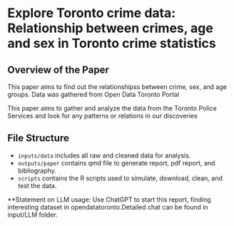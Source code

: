 # Explore Toronto crime data: Relationship between crimes, age and sex in Toronto crime statistics

## Overview of the Paper

This paper aims to find out the relationshipss between crime, sex, and age groups. Data was gathered from Open Data Toronto Portal

This paper aims to gather and analyze the data from the Toronto Police Services and look for any patterns or relations in our discoveries




## File Structure

-   `inputs/data` includes all raw and cleaned data for analysis. 
-   `outputs/paper` contains qmd file to generate report, pdf report, and bibliography.
-   `scripts` contains the R scripts used to simulate, download, clean, and test the data.


**Statement on LLM usage:
Use ChatGPT to start this report, finding interesting dataset in opendatatoronto.Detailed chat can be found in input/LLM folder. 

